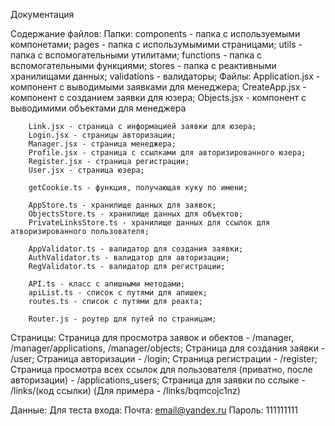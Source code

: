 Документация

Содержание файлов:
    Папки:
        components - папка с используемыми компонетами;
        pages - папка с использумымими страницами;
        utils - папка с вспомогательными утилитами;
            functions - папка с вспомогательными функциями;
            stores - папка с реактивными хранилищами данных;
            validations - валидаторы;
    Файлы:
        Application.jsx - компонент с выводимыми заявками для менеджера;
        CreateApp.jsx - компонент с созданием заявки для юзера;
        Objects.jsx - компонент с выводимими объектами для менеджера

        Link.jsx - страница с информацией заявки для юзера;
        Login.jsx - страницы авторизации;
        Manager.jsx - страница менеджера;
        Profile.jsx - страница с ссылками для авторизированного юзера;
        Register.jsx - страница регистрации;
        User.jsx - страница юзера;

        getCookie.ts - функция, получающая куку по имени;
        
        AppStore.ts - хранилище данных для заявок;
        ObjectsStore.ts - хранилище данных для объектов;
        PrivateLinksStore.ts - хранилище данных для ссылок для атворизированного пользователя;

        AppValidator.ts - валидатор для создания заявки;
        AuthValidator.ts - валидатор для авторизации;
        RegValidator.ts - валидатор для регистрации;

        API.ts - класс с апишными методами;
        apiList.ts - список с путями для апишек;
        routes.ts - список с путями для реакта;

        Router.js - роутер для путей по страницам;

Страницы:
    Страница для просмотра заявок и обектов - /manager, /manager/applications, /manager/objects;
    Страница для создания заявки - /user;
    Страница авторизации - /login;
    Страница регистрации - /register;
    Страница просмотра всех ссылок для пользователя (приватно, после авторизации) - /applications_users;
    Страница для заявки по сслыке - /links/(код ссылки) (Для примера - /links/bqmcojc1nz)

Данные:
    Для теста входа:
        Почта: email@yandex.ru
        Пароль: 111111111



